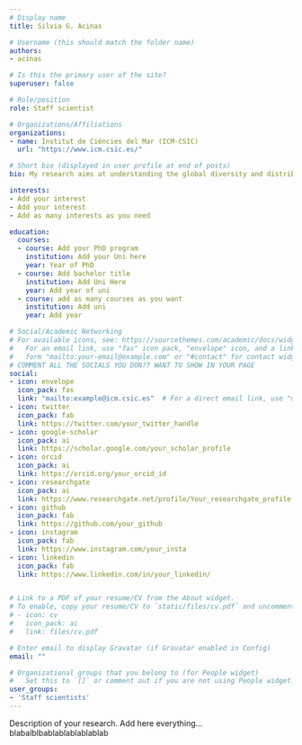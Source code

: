 ```yaml
---
# Display name
title: Silvia G. Acinas  

# Username (this should match the folder name)
authors:  
- acinas  

# Is this the primary user of the site?
superuser: false  

# Role/position
role: Staff scientist  

# Organizations/Affiliations
organizations:
- name: Institut de Ciències del Mar (ICM-CSIC)
  url: "https://www.icm.csic.es/"  

# Short bio (displayed in user profile at end of posts)
bio: My research aims at understanding the global diversity and distribution of eukaryotic and prokaryotic microbes employing curated phylogenetic frameworks focusing on novel environmental taxa.

interests:
- Add your interest  
- Add your interest  
- Add as many interests as you need  

education:
  courses:
  - course: Add your PhD program  
    institution: Add your Uni here  
    year: Year of PhD  
  - course: Add bachelor title  
    institution: Add Uni Here  
    year: Add year of uni  
  - course: add as many courses as you want  
    institution: Add uni  
    year: Add year  

# Social/Academic Networking
# For available icons, see: https://sourcethemes.com/academic/docs/widgets/#icons
#   For an email link, use "fas" icon pack, "envelope" icon, and a link in the
#   form "mailto:your-email@example.com" or "#contact" for contact widget.
# COMMENT ALL THE SOCIALS YOU DON?T WANT TO SHOW IN YOUR PAGE
social:
- icon: envelope
  icon_pack: fas
  link: "mailto:example@icm.csic.es"  # For a direct email link, use "mailto:test@example.org".
- icon: twitter
  icon_pack: fab
  link: https://twitter.com/your_twitter_handle
- icon: google-scholar
  icon_pack: ai
  link: https://scholar.google.com/your_scholar_profile
- icon: orcid
  icon_pack: ai
  link: https://orcid.org/your_orcid_id
- icon: researchgate
  icon_pack: ai
  link: https://www.researchgate.net/profile/Your_researchgate_profile
- icon: github
  icon_pack: fab
  link: https://github.com/your_github
- icon: instagram
  icon_pack: fab
  link: https://www.instagram.com/your_insta
- icon: linkedin
  icon_pack: fab
  link: https://www.linkedin.com/in/your_linkedin/


# Link to a PDF of your resume/CV from the About widget.
# To enable, copy your resume/CV to `static/files/cv.pdf` and uncomment the lines below.
# - icon: cv
#   icon_pack: ai
#   link: files/cv.pdf

# Enter email to display Gravatar (if Gravatar enabled in Config)
email: ""

# Organizational groups that you belong to (for People widget)
#   Set this to `[]` or comment out if you are not using People widget.
user_groups:  
- 'Staff scientists'  
---
```

Description of your research. Add here everything... blabalblbablablablablablab

